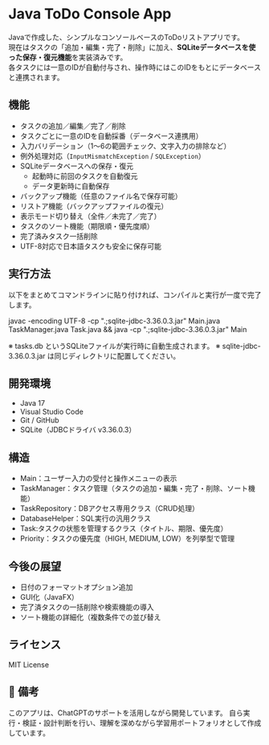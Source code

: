 # Java ToDo Console App

Javaで作成した、シンプルなコンソールベースのToDoリストアプリです。  
現在はタスクの「追加・編集・完了・削除」に加え、**SQLiteデータベースを使った保存・復元機能**を実装済みです。  
各タスクには一意のIDが自動付与され、操作時にはこのIDをもとにデータベースと連携されます。

## 機能

- タスクの追加／編集／完了／削除
- タスクごとに一意のIDを自動採番（データベース連携用）
- 入力バリデーション（1〜6の範囲チェック、文字入力の排除など）
- 例外処理対応（`InputMismatchException` / `SQLException`）
- SQLiteデータベースへの保存・復元
  - 起動時に前回のタスクを自動復元
  - データ更新時に自動保存
- バックアップ機能（任意のファイル名で保存可能）
- リストア機能（バックアップファイルの復元）
- 表示モード切り替え（全件／未完了／完了）
- タスクのソート機能（期限順・優先度順）
- 完了済みタスク一括削除
- UTF-8対応で日本語タスクも安全に保存可能

## 実行方法

以下をまとめてコマンドラインに貼り付ければ、コンパイルと実行が一度で完了します。

javac -encoding UTF-8 -cp ".;sqlite-jdbc-3.36.0.3.jar" Main.java TaskManager.java Task.java && java -cp ".;sqlite-jdbc-3.36.0.3.jar" Main

※ tasks.db というSQLiteファイルが実行時に自動生成されます。
※ sqlite-jdbc-3.36.0.3.jar は同じディレクトリに配置してください。

## 開発環境

- Java 17
- Visual Studio Code
- Git / GitHub
- SQLite（JDBCドライバ v3.36.0.3）

## 構造

- Main：ユーザー入力の受付と操作メニューの表示
- TaskManager：タスク管理（タスクの追加・編集・完了・削除、ソート機能）
- TaskRepository：DBアクセス専用クラス（CRUD処理）
- DatabaseHelper：SQL実行の汎用クラス
- Task:タスクの状態を管理するクラス（タイトル、期限、優先度）
- Priority：タスクの優先度（HIGH, MEDIUM, LOW）を列挙型で管理

## 今後の展望

- 日付のフォーマットオプション追加
- GUI化（JavaFX）
- 完了済タスクの一括削除や検索機能の導入
- ソート機能の詳細化（複数条件での並び替え

## ライセンス

MIT License

## 📝 備考
このアプリは、ChatGPTのサポートを活用しながら開発しています。
自ら実行・検証・設計判断を行い、理解を深めながら学習用ポートフォリオとして作成しています。



